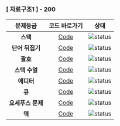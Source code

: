 ### [ 자료구조1 ] - 200

| 문제등급 | 코드 바로가기 | 상태 |
| :-: | :-: | :-: |
| **스택** | [Code](./_10828/Main.java) | ![status][DONE] |
| **단어 뒤집기** | [Code](./_9093/Main.java) | ![status][DONE] |
| **괄호** | [Code](./_9012/Main.java) | ![status][DONE] |
| **스택 수열** | [Code](./_1874/Main.java) | ![status][DONE] |
| **에디터** | [Code](./_1406/Main.java) | ![status][DONE] |
| **큐** | [Code](./_10845/Main.java) | ![status][DONE] |
| **요세푸스 문제** | [Code](./_1158) | ![status][DONE] |
| **덱** | [Code](./_10866/Main.java) | ![status][DONE] |

[PREPARING]: https://img.shields.io/badge/-준비%20중-B31B1B
[DOING]: https://img.shields.io/badge/-진행%20중-31AE0F
[DONE]: https://img.shields.io/badge/-완%20료-006EBD